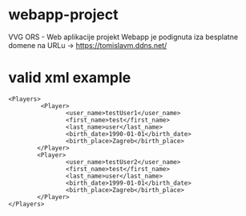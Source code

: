 # webapp-project
VVG ORS - Web aplikacije projekt
Webapp je podignuta iza besplatne domene na URLu -> https://tomislavm.ddns.net/

# valid xml example

```<?xml version="1.0"?>
<Players>
         <Player>
                <user_name>testUser1</user_name>
                <first_name>test</first_name>
                <last_name>user</last_name>
                <birth_date>1990-01-01</birth_date>
                <birth_place>Zagreb</birth_place>
        </Player>
        <Player>
                <user_name>testUser2</user_name>
                <first_name>test</first_name>
                <last_name>user</last_name>
                <birth_date>1999-01-01</birth_date>
                <birth_place>Zagreb</birth_place>
        </Player>
</Players>
```
